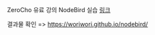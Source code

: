 ZeroCho 유료 강의 NodeBird 실습 [링크](https://www.inflearn.com/course/react_nodebird)

결과물 확인 => https://woriwori.github.io/nodebird/
